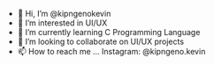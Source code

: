- 👋 Hi, I’m @kipngenokevin
- 👀 I’m interested in UI/UX
- 🌱 I’m currently learning C Programming Language
- 💞️ I’m looking to collaborate on UI/UX projects
- 📫 How to reach me ... Instagram: @kipngeno.kevin

<!---
kipngenokevin/kipngenokevin is a ✨ special ✨ repository because its `README.md` (this file) appears on your GitHub profile.
You can click the Preview link to take a look at your changes.
--->

